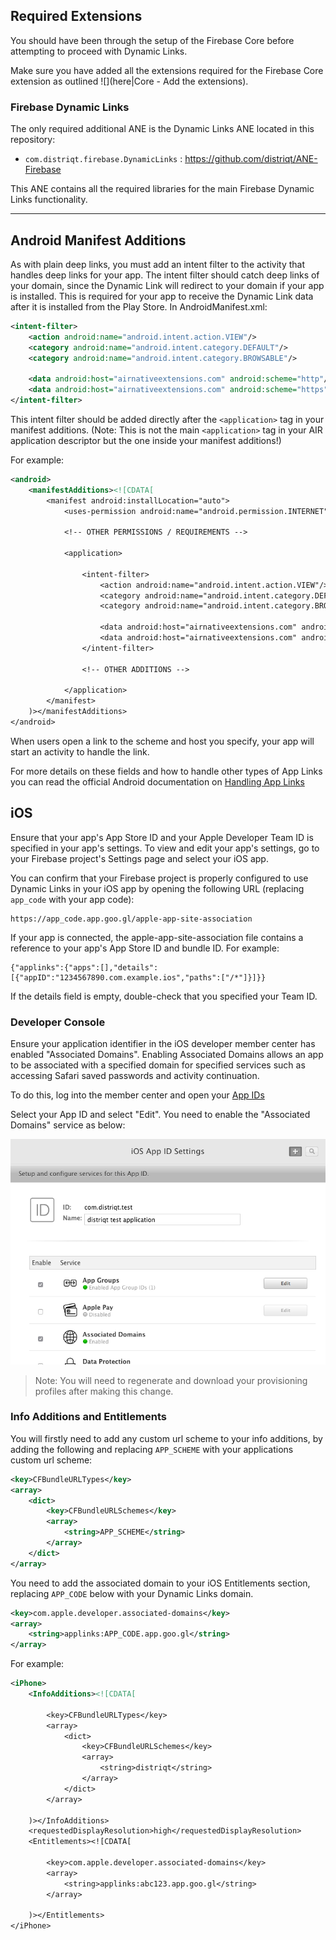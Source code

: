 

## Required Extensions

You should have been through the setup of the Firebase Core before attempting to proceed with Dynamic Links.

Make sure you have added all the extensions required for the Firebase Core extension as outlined ![](here|Core - Add the extensions).


### Firebase Dynamic Links

The only required additional ANE is the Dynamic Links ANE located in this repository:

- `com.distriqt.firebase.DynamicLinks` : https://github.com/distriqt/ANE-Firebase

This ANE contains all the required libraries for the main Firebase Dynamic Links functionality.


---

## Android Manifest Additions


As with plain deep links, you must add an intent filter to the activity that handles deep links for your app. 
The intent filter should catch deep links of your domain, since the Dynamic Link will redirect to your domain 
if your app is installed. This is required for your app to receive the Dynamic Link data after it is installed 
from the Play Store. In AndroidManifest.xml:


```xml
<intent-filter>
	<action android:name="android.intent.action.VIEW"/>
	<category android:name="android.intent.category.DEFAULT"/>
	<category android:name="android.intent.category.BROWSABLE"/>

	<data android:host="airnativeextensions.com" android:scheme="http"/>
	<data android:host="airnativeextensions.com" android:scheme="https"/>
</intent-filter>
```

This intent filter should be added directly after the `<application>` tag in your manifest additions. 
(Note: This is not the main `<application>` tag in your AIR application descriptor but the one inside 
your manifest additions!) 

For example:

```xml
<android>
	<manifestAdditions><![CDATA[
		<manifest android:installLocation="auto">
			<uses-permission android:name="android.permission.INTERNET"/>
			
			<!-- OTHER PERMISSIONS / REQUIREMENTS -->

			<application>

				<intent-filter>
					<action android:name="android.intent.action.VIEW"/>
					<category android:name="android.intent.category.DEFAULT"/>
					<category android:name="android.intent.category.BROWSABLE"/>

					<data android:host="airnativeextensions.com" android:scheme="http"/>
					<data android:host="airnativeextensions.com" android:scheme="https"/>
				</intent-filter>
			
				<!-- OTHER ADDITIONS -->

			</application>
		</manifest>
	)></manifestAdditions>
</android>
```


When users open a link to the scheme and host you specify, your app will start an activity to handle the link.

For more details on these fields and how to handle other types of App Links you can
read the official Android documentation on [Handling App Links](https://developer.android.com/training/app-links/index.html)



## iOS 

Ensure that your app's App Store ID and your Apple Developer Team ID is specified in your app's settings. To view and edit your app's settings, go to your Firebase project's Settings page and select your iOS app.

You can confirm that your Firebase project is properly configured to use Dynamic Links in your iOS app by opening the following URL (replacing `app_code` with your app code):

```
https://app_code.app.goo.gl/apple-app-site-association
```

If your app is connected, the apple-app-site-association file contains a reference to your app's App Store ID and bundle ID. For example:

```
{"applinks":{"apps":[],"details":[{"appID":"1234567890.com.example.ios","paths":["/*"]}]}}
```

If the details field is empty, double-check that you specified your Team ID.




### Developer Console


Ensure your application identifier in the iOS developer member center has enabled "Associated Domains".
Enabling Associated Domains allows an app to be associated with a specified domain for specified services
such as accessing Safari saved passwords and activity continuation.

To do this, log into the member center and open your [App IDs](https://developer.apple.com/account/ios/identifier/bundle)

Select your App ID and select "Edit". You need to enable the "Associated Domains" service as below:

![](images/dynamiclinks-ios-associateddomains.png)

>
> Note: You will need to regenerate and download your provisioning profiles after making this change. 
>


### Info Additions and Entitlements

You will firstly need to add any custom url scheme to your info additions, by adding
the following and replacing `APP_SCHEME` with your applications custom url scheme:

```xml
<key>CFBundleURLTypes</key>
<array>
	<dict>
		<key>CFBundleURLSchemes</key>
		<array>
			<string>APP_SCHEME</string>
		</array>
	</dict>
</array>
```

You need to add the associated domain to your iOS Entitlements section, replacing 
`APP_CODE` below with your Dynamic Links domain.

```xml
<key>com.apple.developer.associated-domains</key>
<array>
	<string>applinks:APP_CODE.app.goo.gl</string>
</array>
```

For example:

```xml
<iPhone>
	<InfoAdditions><![CDATA[

		<key>CFBundleURLTypes</key>
		<array>
			<dict>
				<key>CFBundleURLSchemes</key>
				<array>
					<string>distriqt</string>
				</array>
			</dict>
		</array>

	)></InfoAdditions>
	<requestedDisplayResolution>high</requestedDisplayResolution>
	<Entitlements><![CDATA[
		
		<key>com.apple.developer.associated-domains</key>
		<array>
			<string>applinks:abc123.app.goo.gl</string>
		</array>

	)></Entitlements>
</iPhone>
```




